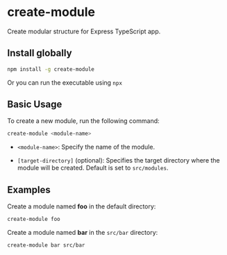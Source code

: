 # create-module

Create modular structure for Express TypeScript app.

## Install globally

```bash
npm install -g create-module
```
Or you can run the executable using `npx`

## Basic Usage
To create a new module, run the following command:

```bash
create-module <module-name>
```
- `<module-name>`: Specify the name of the module.

- `[target-directory]` (optional): Specifies the target directory where the module will be created. Default is set to `src/modules`.

## Examples
Create a module named **foo** in the default directory:

```bash
create-module foo
```

Create a module named **bar** in the `src/bar` directory:

```bash
create-module bar src/bar
```
